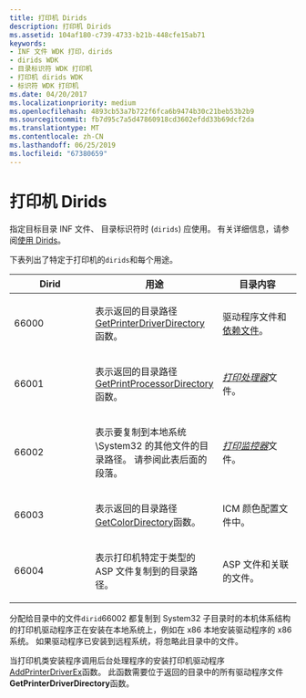 ```yaml
---
title: 打印机 Dirids
description: 打印机 Dirids
ms.assetid: 104af180-c739-4733-b21b-448cfe15ab71
keywords:
- INF 文件 WDK 打印，dirids
- dirids WDK
- 目录标识符 WDK 打印机
- 打印机 dirids WDK
- 标识符 WDK 打印机
ms.date: 04/20/2017
ms.localizationpriority: medium
ms.openlocfilehash: 4893cb53a7b722f6fca6b9474b30c21beb53b2b9
ms.sourcegitcommit: fb7d95c7a5d47860918cd3602efdd33b69dcf2da
ms.translationtype: MT
ms.contentlocale: zh-CN
ms.lasthandoff: 06/25/2019
ms.locfileid: "67380659"
---
```

# <a name="printer-dirids"></a>打印机 Dirids





指定目标目录 INF 文件、 目录标识符时 (`dirids`) 应使用。 有关详细信息，请参阅[使用 Dirids](https://docs.microsoft.com/windows-hardware/drivers/install/using-dirids)。

下表列出了特定于打印机的`dirids`和每个用途。

<table>
<colgroup>
<col width="33%" />
<col width="33%" />
<col width="33%" />
</colgroup>
<thead>
<tr class="header">
<th>Dirid</th>
<th>用途</th>
<th>目录内容</th>
</tr>
</thead>
<tbody>
<tr class="odd">
<td><p>66000</p></td>
<td><p>表示返回的目录路径<a href="https://go.microsoft.com/fwlink/p/?linkid=124454" data-raw-source="[GetPrinterDriverDirectory](https://go.microsoft.com/fwlink/p/?linkid=124454)">GetPrinterDriverDirectory</a>函数。</p></td>
<td><p>驱动程序文件和<a href="printer-inf-file-entries.md#ddk-dependent-files-gg" data-raw-source="[dependent files](printer-inf-file-entries.md#ddk-dependent-files-gg)">依赖文件</a>。</p></td>
</tr>
<tr class="even">
<td><p>66001</p></td>
<td><p>表示返回的目录路径<a href="https://go.microsoft.com/fwlink/p/?linkid=124455" data-raw-source="[GetPrintProcessorDirectory](https://go.microsoft.com/fwlink/p/?linkid=124455)">GetPrintProcessorDirectory</a>函数。</p></td>
<td><p><a href="https://docs.microsoft.com/windows-hardware/drivers/#wdkgloss-print-processor" data-raw-source="&lt;em&gt;Print processor&lt;/em&gt;"><em>打印处理器</em></a>文件。</p></td>
</tr>
<tr class="odd">
<td><p>66002</p></td>
<td><p>表示要复制到本地系统 \System32 的其他文件的目录路径。 请参阅此表后面的段落。</p></td>
<td><p><a href="https://docs.microsoft.com/windows-hardware/drivers/#wdkgloss-print-monitor" data-raw-source="&lt;em&gt;Print monitor&lt;/em&gt;"><em>打印监控器</em></a>文件。</p></td>
</tr>
<tr class="even">
<td><p>66003</p></td>
<td><p>表示返回的目录路径<a href="https://go.microsoft.com/fwlink/p/?linkid=124456" data-raw-source="[GetColorDirectory](https://go.microsoft.com/fwlink/p/?linkid=124456)">GetColorDirectory</a>函数。</p></td>
<td><p>ICM 颜色配置文件中。</p></td>
</tr>
<tr class="odd">
<td><p>66004</p></td>
<td><p>表示打印机特定于类型的 ASP 文件复制到的目录路径。</p></td>
<td><p>ASP 文件和关联的文件。</p></td>
</tr>
</tbody>
</table>

 

分配给目录中的文件`dirid`66002 都复制到 System32 子目录时的本机体系结构的打印机驱动程序正在安装在本地系统上，例如在 x86 本地安装驱动程序的 x86 系统。 如果驱动程序已安装到远程系统，将忽略此目录中的文件。

当打印机类安装程序调用后台处理程序的安装打印机驱动程序[AddPrinterDriverEx](https://go.microsoft.com/fwlink/p/?linkid=124457)函数。 此函数需要位于返回的目录中的所有驱动程序文件**GetPrinterDriverDirectory**函数。

 

 




